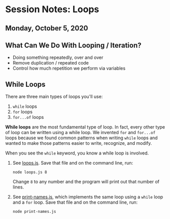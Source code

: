 # Session Notes: Loops

## Monday, October 5, 2020

## What Can We Do With Looping / Iteration?

- Doing something repeatedly, over and over
- Remove duplication / repeated code
- Control how much repetition we perform via variables

## While Loops

There are three main types of loops you'll use:

1. `while` loops
1. `for` loops
1. `for...of` loops

**While loops** are the most fundamental type of loop. In fact, every other type of loop can be written using a while loop. We invented `for` and `for...of` loops because we found common patterns when writing `while` loops and wanted to make those patterns easier to write, recognize, and modify.

When you see the `while` keyword, you know a while loop is involved.

1. See [loops.js](loops.js). Save that file and on the command line, run:

   ```console
   node loops.js 8
   ```

   Change `8` to any number and the program will print out that number of lines.

1. See [print-names.js](print-names.js), which implements the same loop using a `while` loop and a `for` loop. Save that file and on the command line, run:

   ```console
   node print-names.js
   ```
